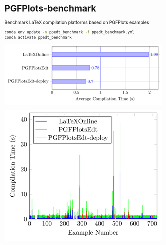 # PGFPlots-benchmark
Benchmark LaTeX compilation platforms based on PGFPlots examples


```bash
conda env update -n ppedt_benchmark -f ppedt_benchmark.yml
conda activate ppedt_benchmark
```

![](figs/avg.png)

![](figs/full.png)